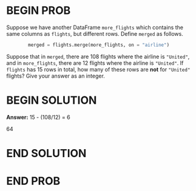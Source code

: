 # BEGIN PROB

Suppose we have another DataFrame `more_flights` which contains the same
columns as `flights`, but different rows. Define `merged` as follows.
```py
        merged = flights.merge(more_flights, on = "airline")
```
Suppose that in `merged`, there are 108 flights where the airline is
`"United"`, and in `more_flights`, there are 12 flights where the
airline is `"United"`. If `flights` has 15 rows in total, how many of
these rows are **not** for `"United"` flights? Give your answer as an
integer.


# BEGIN SOLUTION

**Answer:** 15 - (108/12) = 6

<average>64</average>

# END SOLUTION

# END PROB
